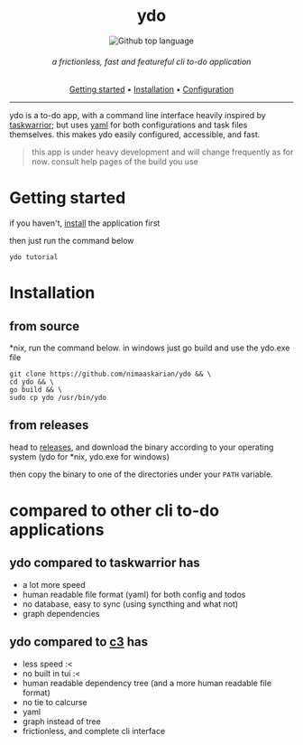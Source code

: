 <div align="center">

# ydo
![Github top language](https://img.shields.io/github/languages/top/nimaaskarian/ydo?style=flat&color=blue)

###### a frictionless, fast and featureful cli to-do application


[Getting started](#getting-started) •
[Installation](#installation) •
[Configuration](#configuration) 

</div>

---
ydo is a to-do app, with a command line interface heavily inspired by
[taskwarrior](https://taskwarrior.org/); but uses [yaml](yaml.org) for both
configurations and task files themselves. this makes ydo easily configured,
accessible, and fast.

> this app is under heavy development and will change frequently as for now.
> consult help pages of the build you use

# Getting started
if you haven't, [install](#installation) the application first

then just run the command below
```shell
ydo tutorial
```

# Installation

## from source
*nix, run the command below. in windows just go build and use the ydo.exe file
```
git clone https://github.com/nimaaskarian/ydo && \
cd ydo && \
go build && \
sudo cp ydo /usr/bin/ydo
```

## from releases
head to [releases](https://github.com/nimaaskarian/ydo/releases), and download
the binary according to your operating system (ydo for *nix, ydo.exe for windows)

then copy the binary to one of the directories under your `PATH` variable.

# compared to other cli to-do applications
## ydo compared to taskwarrior has
- a lot more speed
- human readable file format (yaml) for both config and todos
- no database, easy to sync (using syncthing and what not)
- graph dependencies

## ydo compared to [c3](https://github.com/nimaaskarian/c3) has
- less speed :<
- no built in tui :<
- human readable dependency tree (and a more human readable file format)
- no tie to calcurse
- yaml
- graph instead of tree
- frictionless, and complete cli interface
